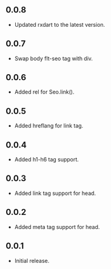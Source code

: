 ## 0.0.8

* Updated rxdart to the latest version.

## 0.0.7

* Swap body flt-seo tag with div.

## 0.0.6

* Added rel for Seo.link().

## 0.0.5

* Added hreflang for link tag.

## 0.0.4

* Added h1-h6 tag support.

## 0.0.3

* Added link tag support for head.

## 0.0.2

* Added meta tag support for head.

## 0.0.1

* Initial release.

